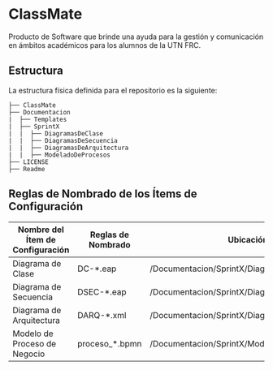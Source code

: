 # ClassMate
Producto de Software que brinde una ayuda para la gestión y comunicación en ámbitos académicos para los alumnos de la UTN FRC. 


## Estructura

La estructura física definida para el repositorio es la siguiente:
```
├── ClassMate
├── Documentacion
|  ├── Templates
|  ├── SprintX
|  |  ├── DiagramasDeClase
|  |  ├── DiagramasDeSecuencia
|  |  ├── DiagramasDeArquitectura
|  |  ├── ModeladoDeProcesos
├── LICENSE
├── Readme
```


## Reglas de Nombrado de los Ítems de Configuración

| Nombre del Ítem de Configuración | Reglas de Nombrado | Ubicación |
|----------------------------------|--------------------|-----------|
| Diagrama de Clase               | DC-*.eap            | /Documentacion/SprintX/DiagramasDeClase              
| Diagrama de Secuencia           | DSEC-*.eap          | /Documentacion/SprintX/DiagramasDeSecuencia                     
| Diagrama de Arquitectura        | DARQ-*.xml          | /Documentacion/SprintX/DiagramasDeArquitectura                  
| Modelo de Proceso de Negocio    | proceso_*.bpmn      | /Documentacion/SprintX/ModeladoDeProcesos
